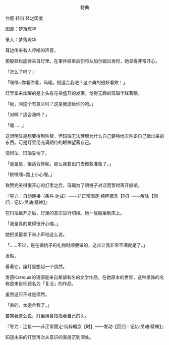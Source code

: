 <p align="center">特典</p>

台版 转自 轻之国度

图源：梦落琼华

录入：梦落琼华

耳边传来有人哼唱的声音。

那股轻松旋律来自灯里。在事件结束后卽将从加尔姆出发时，她显得非常开心。

「怎么了吗？」

「嘿嘿~你看你看，玛瑙。很适合我吧？这个眞的很好看欸！」

灯里拿来炫耀的是上头有花朵盛开的发箍。觉得无趣的玛瑙半眯著眼。

「呃，问这个有意义吗？这是我送给你的吧。」

「对啊？适合我吗？」

「嗯……」

这很明显是想要得到称赞，但玛瑙无法理解为什么自己要特地去称识自己做出来的东西。可是灯里用充满期待的眼神望著自己。

没辨法。玛瑙妥协了。

「是是是，很适合你呢。那么我要出门去做些准备了。」

「欸嘿嘿~路上小心喔。」

称赞完笑得很开心的灯里之后，玛瑙为了跟桃子对话而暂时离开旅馆。

『导力：自动连接（条件·达成）——非正常固定·纯粹概念【时】——解除【回归：记忆·灵魂·精神】』

在玛瑙离开之后，灯里的意识进行切换。她一屁股坐到床上。

「我是真的觉得很开心喔。」

她把发箍拿下来小声地这么说。

「……不过，是在做桃子的礼物时顺便做的，这点让我非常不满就是了。」

发箍。

看著它，譲灯里想起一个偶然。

发箍Катюша的语源是来自某部有名的文学作品。在她原本的世界，这种发饰的名称是来自标题名为「复活」的作品。

虽然这只不过是偶然。

「眞的，太适合我了。」

苦笑著这么说，灯里用食指指著自己的头。

『导力：连接——非正常固定·纯粹概念【时】——发动【回归：记忆·灵魂·精神】』

知道未来的灯里再次从意识的表层沉到深处。

